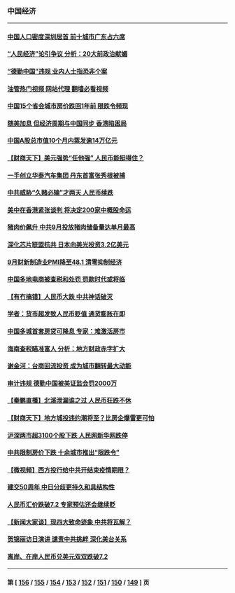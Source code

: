 ### 中国经济
---
#### [中国人口密度深圳居首 前十城市广东占六席](../../pages/ncid283/n13837109.md?10030445) 
#### [“人民经济”论引争议 分析：20大前政治献媚](../../pages/ncid283/n13837230.md?10030445) 
#### [“德勤中国”违规 业内人士指恐非个案](../../pages/ncid283/n13837045.md?10030445) 
#### [油管热门视频 网站代理 翻墙必看视频](http://209.222.30.114:81/youtube.html?10030445)
#### [中国15个省会城市房价跌回1年前 限跌令频现](../../pages/ncid283/n13836988.md?10030445) 
#### [随美加息 但经济周期与中国同步 香港陷困局](../../pages/ncid283/n13836895.md?10030445) 
#### [中国A股总市值10个月内蒸发逾14万亿元](../../pages/ncid283/n13836954.md?10030445) 
#### [【财商天下】美元强势“任他强” 人民币能挺得住？](../../pages/ncid283/n13836431.md?10030445) 
#### [一手创立华泰汽车集团 丹东首富张秀根被捕](../../pages/ncid283/n13836425.md?10030445) 
#### [中共威胁“久赌必输”才两天 人民币续跌](../../pages/ncid283/n13836354.md?10030445) 
#### [美中在香港紧张谈判 将决定200家中概股命运](../../pages/ncid283/n13834602.md?10030445) 
#### [猪肉价飙升 中共9月投放猪肉储备量达单月最高](../../pages/ncid283/n13833134.md?10030445) 
#### [深化芯片联盟抗共 日本向美光投资3.2亿美元](../../pages/ncid283/n13836337.md?10030445) 
#### [9月财新制造业PMI降至48.1 清零抑制经济](../../pages/ncid283/n13836244.md?10030445) 
#### [中国多地电商被查税和处罚 罚款时代或将临](../../pages/ncid283/n13836048.md?10030445) 
#### [【有冇搞错】人民币大跌 中共神话破灭](../../pages/ncid283/n13835616.md?10030445) 
#### [学者：货币超发致人民币贬值 通货膨胀在即](../../pages/ncid283/n13836134.md?10030445) 
#### [中国多城首套房贷可降息 专家：难激活房市](../../pages/ncid283/n13836006.md?10030445) 
#### [海南查税瞄准富人 分析：地方财政赤字扩大](../../pages/ncid283/n13835957.md?10030445) 
#### [谢金河：台商回流投资 成为城市翻转最大动能](../../pages/ncid283/n13835791.md?10030445) 
#### [审计违规 德勤中国被美证监会罚2000万](../../pages/ncid283/n13835766.md?10030445) 
#### [【秦鹏直播】北溪泄漏谁之过 人民币狂跌不休](../../pages/ncid283/n13835698.md?10030445) 
#### [【财商天下】地方城投违约潮将至？比房企爆雷更可怕](../../pages/ncid283/n13835651.md?10030445) 
#### [沪深两市超3100个股下跌 人民网新华网跌停](../../pages/ncid283/n13835682.md?10030445) 
#### [中共限制房价下跌 十余城市推出“限跌令”](../../pages/ncid283/n13835670.md?10030445) 
#### [【微视频】西方投行给中共开结束疫情期限？](../../pages/ncid283/n13834827.md?10030445) 
#### [建交50周年 中日分歧更持久和具结构性](../../pages/ncid283/n13835405.md?10030445) 
#### [人民币汇价跌破7.2 专家预估还会继续贬](../../pages/ncid283/n13834656.md?10030445) 
#### [【新闻大家谈】现四大致命迹象 中共将瓦解？](../../pages/ncid283/n13834581.md?10030445) 
#### [贺锦丽访日演讲 谴责中共挑衅 深化美台关系](../../pages/ncid283/n13834465.md?10030445) 
#### [离岸、在岸人民币兑美元双双跌破7.2](../../pages/ncid283/n13834383.md?10030445) 

---
#### 第 [ [156](./156.md?10030445) / [155](./155.md?10030445) / [154](./154.md?10030445) / [153](./153.md?10030445) / [152](./152.md?10030445) / [151](./151.md?10030445) / [150](./150.md?10030445) / [149](./149.md?10030445) ] 页

